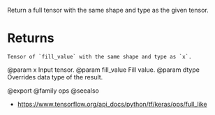 Return a full tensor with the same shape and type as the given tensor.

# Returns
    Tensor of `fill_value` with the same shape and type as `x`.

@param x Input tensor.
@param fill_value Fill value.
@param dtype Overrides data type of the result.

@export
@family ops
@seealso
+ <https://www.tensorflow.org/api_docs/python/tf/keras/ops/full_like>
